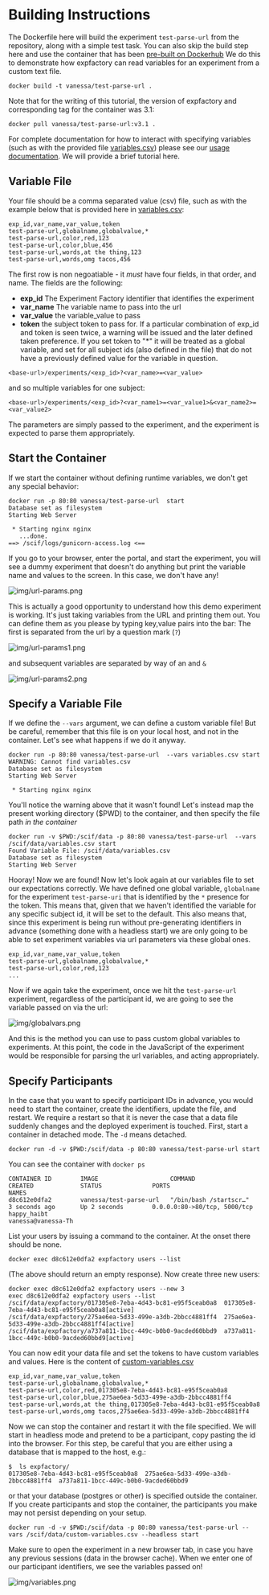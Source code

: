 # Building Instructions

The Dockerfile here will build the experiment `test-parse-url` from the 
repository, along with a simple test task. You can also skip the build step
here and use the container that has been [pre-built on Dockerhub](https://hub.docker.com/r/vanessa/test-parse-url/)
We do this to demonstrate how expfactory can read variables for 
an experiment from a custom text file.

```
docker build -t vanessa/test-parse-url .
```

Note that for the writing of this tutorial, the version of expfactory and corresponding
tag for the container was 3.1:

```
docker pull vanessa/test-parse-url:v3.1 .
```

For complete documentation for how to interact with specifying variables (such
as with the provided file [variables.csv](variables.csv)) please see our 
[usage documentation](https://expfactory.github.io/expfactory/usage#participant-variables). We will provide
a brief tutorial here.

## Variable File
Your file should be a comma separated value (csv) file, such as with the 
example below that is provided here in [variables.csv](variables.csv):

```
exp_id,var_name,var_value,token
test-parse-url,globalname,globalvalue,*
test-parse-url,color,red,123
test-parse-url,color,blue,456
test-parse-url,words,at the thing,123
test-parse-url,words,omg tacos,456
```

The first row is non negoatiable - it *must* have four fields, in that order, 
and name. The fields are the following:

 - **exp_id** The Experiment Factory identifier that identifies the experiment
 - **var_name** The variable name to pass into the url
 - **var_value** the variable_value to pass
 - **token** the subject token to pass for. If a particular combination of exp_id and token is seen twice, a warning will be issued and the later defined taken preference. If you set token to "*" it will be treated as a global variable, and set for all subject ids (also defined in the file) that do not have a previously defined value for the variable in question. 


```
<base-url>/experiments/<exp_id>?<var_name>=<var_value>
```
and so multiple variables for one subject:

```
<base-url>/experiments/<exp_id>?<var_name1>=<var_value1>&<var_name2>=<var_value2>
```

The parameters are simply passed to the experiment, and the experiment is expected to parse them
appropriately.


## Start the Container
If we start the container without defining runtime variables, we don't get any special behavior:

```
docker run -p 80:80 vanessa/test-parse-url  start
Database set as filesystem
Starting Web Server

 * Starting nginx nginx
   ...done.
==> /scif/logs/gunicorn-access.log <==
```

If you go to your browser, enter the portal, and start the experiment, you will see a dummy experiment that doesn't do anything but print the variable name and values to the screen. In this case, we don't have any!

![img/url-params.png](img/url-params.png)

This is actually a good opportunity to understand how this demo experiment is working. It's just taking variables from the URL and printing them out. You can define them as you please by typing key,value pairs into the bar: The first is separated from the url by a question mark (`?`)

![img/url-params1.png](img/url-params1.png)

and subsequent variables are separated by way of an and `&`

![img/url-params2.png](img/url-params2.png)


## Specify a Variable File
If we define the `--vars` argument, we can define a custom variable file! But be careful, remember that this file is on your local host, and not in the container. Let's see what happens if we do it anyway.

```
docker run -p 80:80 vanessa/test-parse-url  --vars variables.csv start
WARNING: Cannot find variables.csv
Database set as filesystem
Starting Web Server

 * Starting nginx nginx

```

You'll notice the warning above that it wasn't found! Let's instead map the present working directory ($PWD) to the container, and then specify the file path *in the container*

```
docker run -v $PWD:/scif/data -p 80:80 vanessa/test-parse-url  --vars /scif/data/variables.csv start
Found Variable File: /scif/data/variables.csv
Database set as filesystem
Starting Web Server

```

Hooray! Now we are found! Now let's look again at our variables file to set our expectations correctly. We have defined one global variable, `globalname` for the experiment `test-parse-uri` that is identified by the `*` presence for the token. This means that, given that we haven't identified the variable for any specific subject id, it will be set to the default. This also means that, since this experiment is being run without pre-generating identifiers in advance (something done with a headless start) we are only going to be able to set experiment variables via url parameters via these global ones.

```
exp_id,var_name,var_value,token
test-parse-url,globalname,globalvalue,*
test-parse-url,color,red,123
...
```

Now if we again take the experiment, once we hit the `test-parse-url` experiment, regardless of the participant id, we are going to see the variable passed on via the url:

![img/globalvars.png](img/globalvars.png)

And this is the method you can use to pass custom global variables to experiments. At this point, the code in the JavaScript of the experiment would be responsible for parsing the url variables, and acting appropriately.

## Specify Participants
In the case that you want to specify participant IDs in advance, you would need to start the container, create the identifiers, update the file, and restart. We require a restart so that it is never the case that a data file suddenly changes and the deployed experiment is touched. First, start a container in detached mode. The `-d` means detached.


```
docker run -d -v $PWD:/scif/data -p 80:80 vanessa/test-parse-url start
```

You can see the container with `docker ps`

```
CONTAINER ID        IMAGE                    COMMAND                  CREATED             STATUS              PORTS                          NAMES
d8c612e0dfa2        vanessa/test-parse-url   "/bin/bash /startscr…"   3 seconds ago       Up 2 seconds        0.0.0.0:80->80/tcp, 5000/tcp   happy_haibt
vanessa@vanessa-Th
```

List your users by issuing a command to the container. At the onset there should be none.

```
docker exec d8c612e0dfa2 expfactory users --list
```

(The above should return an empty response). Now create three new users:

```
docker exec d8c612e0dfa2 expfactory users --new 3
exec d8c612e0dfa2 expfactory users --list
/scif/data/expfactory/017305e8-7eba-4d43-bc81-e95f5ceab0a8	017305e8-7eba-4d43-bc81-e95f5ceab0a8[active]
/scif/data/expfactory/275ae6ea-5d33-499e-a3db-2bbcc4881ff4	275ae6ea-5d33-499e-a3db-2bbcc4881ff4[active]
/scif/data/expfactory/a737a811-1bcc-449c-b0b0-9acded60bbd9	a737a811-1bcc-449c-b0b0-9acded60bbd9[active]
```

You can now edit your data file and set the tokens to have custom variables and values. Here is the content of [custom-variables.csv](custom-variables.csv)

```
exp_id,var_name,var_value,token
test-parse-url,globalname,globalvalue,*
test-parse-url,color,red,017305e8-7eba-4d43-bc81-e95f5ceab0a8
test-parse-url,color,blue,275ae6ea-5d33-499e-a3db-2bbcc4881ff4
test-parse-url,words,at the thing,017305e8-7eba-4d43-bc81-e95f5ceab0a8
test-parse-url,words,omg tacos,275ae6ea-5d33-499e-a3db-2bbcc4881ff4
```
Now we can stop the container and restart it with the file specified. We will start in headless mode and pretend to be a participant, copy pasting the id into the browser. For this step, be careful that you are either using a database that is mapped to the host, e.g.:

```
$  ls expfactory/
017305e8-7eba-4d43-bc81-e95f5ceab0a8  275ae6ea-5d33-499e-a3db-2bbcc4881ff4  a737a811-1bcc-449c-b0b0-9acded60bbd9
```

or that your database (postgres or other) is specified outside the container. If you create participants and stop the container, the participants you make may not persist depending on your setup.

```
docker run -d -v $PWD:/scif/data -p 80:80 vanessa/test-parse-url --vars /scif/data/custom-variables.csv --headless start
```

Make sure to open the experiment in a new browser tab, in case you have any previous sessions (data in the browser cache). When we enter one of our participant identifiers, we see the variables passed on!

![img/variables.png](img/variables.png)
